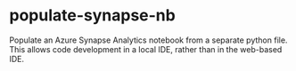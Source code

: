 # populate-synapse-nb
Populate an Azure Synapse Analytics notebook from a separate python file. This allows code development in a local IDE, rather than in the web-based IDE.
